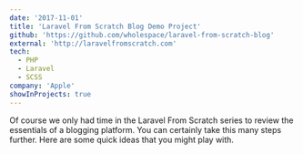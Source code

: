 ```yaml
---
date: '2017-11-01'
title: 'Laravel From Scratch Blog Demo Project'
github: 'https://github.com/wholespace/laravel-from-scratch-blog'
external: 'http://laravelfromscratch.com'
tech:
  - PHP
  - Laravel
  - SCSS
company: 'Apple'
showInProjects: true
---
```


Of course we only had time in the Laravel From Scratch series to review the essentials of a blogging platform. You can certainly take this many steps further. Here are some quick ideas that you might play with.
